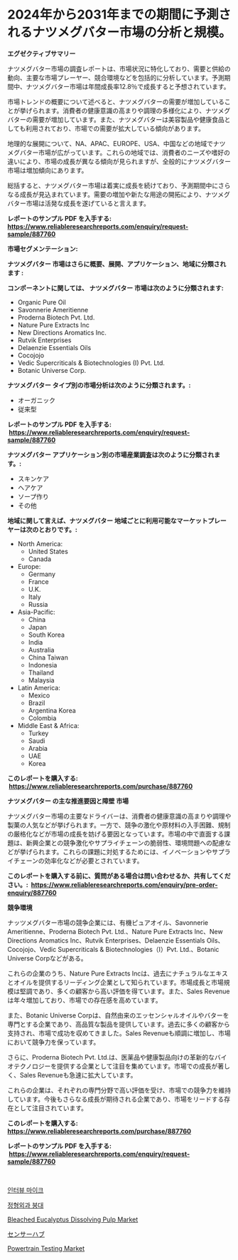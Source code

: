 <p><h1>2024年から2031年までの期間に予測されるナツメグバター市場の分析と規模。</h1></p><p><strong>エグゼクティブサマリー</strong></p>
<p><p>ナツメグバター市場の調査レポートは、市場状況に特化しており、需要と供給の動向、主要な市場プレーヤー、競合環境などを包括的に分析しています。予測期間中、ナツメグバター市場は年間成長率12.8％で成長すると予想されています。</p><p>市場トレンドの概要について述べると、ナツメグバターの需要が増加していることが挙げられます。消費者の健康意識の高まりや調理の多様化により、ナツメグバターの需要が増加しています。また、ナツメグバターは美容製品や健康食品としても利用されており、市場での需要が拡大している傾向があります。</p><p>地理的な展開について、NA、APAC、EUROPE、USA、中国などの地域でナツメグバター市場が広がっています。これらの地域では、消費者のニーズや嗜好の違いにより、市場の成長が異なる傾向が見られますが、全般的にナツメグバター市場は増加傾向にあります。</p><p>総括すると、ナツメグバター市場は着実に成長を続けており、予測期間中にさらなる成長が見込まれています。需要の増加や新たな用途の開拓により、ナツメグバター市場は活発な成長を遂げていると言えます。</p></p>
<p><strong>レポートのサンプル PDF を入手する: <a href="https://www.reliableresearchreports.com/enquiry/request-sample/887760">https://www.reliableresearchreports.com/enquiry/request-sample/887760</a></strong></p>
<p><strong>市場セグメンテーション:</strong></p>
<p><strong> ナツメグバター 市場はさらに概要、展開、アプリケーション、地域に分類されます :</strong></p>
<p><strong>コンポーネントに関しては、 ナツメグバター 市場は次のように分類されます: &nbsp;</strong></p>
<p><ul><li>Organic Pure Oil</li><li>Savonnerie Ameritienne</li><li>Proderna Biotech Pvt. Ltd.</li><li>Nature Pure Extracts Inc</li><li>New Directions Aromatics Inc.</li><li>Rutvik Enterprises</li><li>Delaenzie Essentials Oils</li><li>Cocojojo</li><li>Vedic Supercriticals & Biotechnologies (I) Pvt. Ltd.</li><li>Botanic Universe Corp.</li></ul></p>
<p><strong> ナツメグバター タイプ別の市場分析は次のように分類されます。:</strong></p>
<p><ul><li>オーガニック</li><li>従来型</li></ul></p>
<p><strong>レポートのサンプル PDF を入手する: &nbsp;<a href="https://www.reliableresearchreports.com/enquiry/request-sample/887760">https://www.reliableresearchreports.com/enquiry/request-sample/887760</a></strong></p>
<p><strong> ナツメグバター アプリケーション別の市場産業調査は次のように分類されます。:</strong></p>
<p><ul><li>スキンケア</li><li>ヘアケア</li><li>ソープ作り</li><li>その他</li></ul></p>
<p><strong>地域に関して言えば、ナツメグバター 地域ごとに利用可能なマーケットプレーヤーは次のとおりです。:</strong></p>
<p><ul>
    <li>
        North America:
        <ul>
            <li>United States</li>
            <li>Canada</li>
        </ul>
    </li>
    <li>
        Europe:
        <ul>
            <li>Germany</li>
            <li>France</li>
            <li>U.K.</li>
            <li>Italy</li>
            <li>Russia</li>
        </ul>
    </li>
    <li>
        Asia-Pacific:
        <ul>
            <li>China</li>
            <li>Japan</li>
            <li>South Korea</li>
            <li>India</li>
            <li>Australia</li>
            <li>China Taiwan</li>
            <li>Indonesia</li>
            <li>Thailand</li>
            <li>Malaysia</li>
        </ul>
    </li>
    <li>
        Latin America:
        <ul>
            <li>Mexico</li>
            <li>Brazil</li>
            <li>Argentina Korea</li>
            <li>Colombia</li>
        </ul>
    </li>
    <li>
        Middle East & Africa:
        <ul>
            <li>Turkey</li>
            <li>Saudi</li>
            <li>Arabia</li>
            <li>UAE</li>
            <li>Korea</li>
        </ul>
    </li>
    </ul></p>
<p><strong>このレポートを購入する: &nbsp;<a href="https://www.reliableresearchreports.com/purchase/887760">https://www.reliableresearchreports.com/purchase/887760</a></strong></p>
<p><strong>ナツメグバター の主な推進要因と障壁 市場</strong></p>
<p><p>ナツメグバター市場の主要なドライバーは、消費者の健康意識の高まりや調理や製菓の人気などが挙げられます。一方で、競争の激化や原材料の入手困難、規制の厳格化などが市場の成長を妨げる要因となっています。市場の中で直面する課題は、新興企業との競争激化やサプライチェーンの脆弱性、環境問題への配慮などが挙げられます。これらの課題に対処するためには、イノベーションやサプライチェーンの効率化などが必要とされています。</p></p>
<p><strong>このレポートを購入する前に、質問がある場合は問い合わせるか、共有してください。:&nbsp; <a href="https://www.reliableresearchreports.com/enquiry/pre-order-enquiry/887760">https://www.reliableresearchreports.com/enquiry/pre-order-enquiry/887760</a></strong></p>
<p><strong>競争環境</strong></p>
<p><p>ナッツメグバター市場の競争企業には、有機ピュアオイル、Savonnerie Ameritienne、Proderna Biotech Pvt. Ltd.、Nature Pure Extracts Inc、New Directions Aromatics Inc、Rutvik Enterprises、Delaenzie Essentials Oils、Cocojojo、Vedic Supercriticals & Biotechnologies（I）Pvt. Ltd.、Botanic Universe Corpなどがある。 </p><p>これらの企業のうち、Nature Pure Extracts Incは、過去にナチュラルなエキスとオイルを提供するリーディング企業として知られています。市場成長と市場規模は堅調であり、多くの顧客から高い評価を得ています。また、Sales Revenueは年々増加しており、市場での存在感を高めています。</p><p>また、Botanic Universe Corpは、自然由来のエッセンシャルオイルやバターを専門とする企業であり、高品質な製品を提供しています。過去に多くの顧客から支持され、市場で成功を収めてきました。Sales Revenueも順調に増加し、市場において競争力を保っています。</p><p>さらに、Proderna Biotech Pvt. Ltd.は、医薬品や健康製品向けの革新的なバイオテクノロジーを提供する企業として注目を集めています。市場での成長が著しく、Sales Revenueも急速に拡大しています。</p><p>これらの企業は、それぞれの専門分野で高い評価を受け、市場での競争力を維持しています。今後もさらなる成長が期待される企業であり、市場をリードする存在として注目されています。</p></p>
<p><strong>このレポートを購入する: &nbsp; <a href="https://www.reliableresearchreports.com/purchase/887760">https://www.reliableresearchreports.com/purchase/887760</a></strong></p>
<p><strong>レポートのサンプル PDF を入手する: &nbsp;<a href="https://www.reliableresearchreports.com/enquiry/request-sample/887760">https://www.reliableresearchreports.com/enquiry/request-sample/887760</a></strong><strong></strong></p>
<p>&nbsp;</p>
<p><p><a href="https://github.com/lzrvbyqzftro57/Market-Research-Report-List-1/blob/main/6189489187440.md">인터뷰 마이크</a></p><p><a href="https://medium.com/@grozeliatrueheartb2i231y9/%EC%A0%95%ED%98%95%EC%99%B8%EA%B3%BC-%EB%B0%B4%EB%93%9C-%EC%8B%9C%EC%9E%A5-%EC%A0%90%EC%9C%A0%EC%9C%A8-%EB%B3%80%ED%99%94-%EB%B0%8F-%EC%8B%9C%EC%9E%A5-%EC%84%B1%EC%9E%A5-%EB%8F%99%ED%96%A5-2024-2031-bcc206b4a088">정형외과 붕대</a></p><p><a href="https://issuu.com/reportprime-2/docs/bleached-eucalyptus-dissolving-pulp-market-size-20">Bleached Eucalyptus Dissolving Pulp Market</a></p><p><a href="https://medium.com/@decker5351/%E3%82%BB%E3%83%B3%E3%82%B5%E3%83%BC%E3%83%8F%E3%83%96%E5%B8%82%E5%A0%B4-2031%E5%B9%B4%E3%81%BE%E3%81%A7%E3%81%AE%E6%88%90%E5%8A%9F%E3%81%99%E3%82%8B%E3%83%93%E3%82%B8%E3%83%8D%E3%82%B9%E6%88%A6%E7%95%A5%E3%81%AE%E9%8D%B5-bc1e5a32a29e">センサーハブ</a></p><p><a href="https://github.com/edytherolanlouisejk1miz0wig/Market-Research-Report-List-1/blob/main/powertrain-testing-market.md">Powertrain Testing Market</a></p></p>